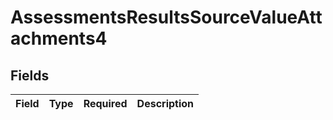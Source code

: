 # AssessmentsResultsSourceValueAttachments4


## Fields

| Field       | Type        | Required    | Description |
| ----------- | ----------- | ----------- | ----------- |